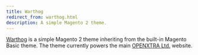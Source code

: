```yaml
---
title: Warthog
redirect_from: warthog.html
description: A simple Magento 2 theme. 
---
```


[Warthog](https://github.com/openxtra/warthog) is a simple Magento 2 theme inheriting from the built-in Magento Basic theme. The theme currently powers the main [OPENXTRA Ltd.](https://www.openxtra.co.uk/) website.

